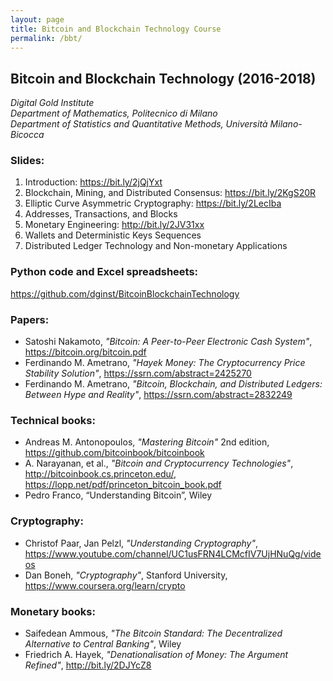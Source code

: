 ```yaml
---
layout: page
title: Bitcoin and Blockchain Technology Course
permalink: /bbt/
---
```


## **Bitcoin and Blockchain Technology (2016-2018)**

_Digital Gold Institute_  
_Department of Mathematics, Politecnico di Milano_  
_Department of Statistics and Quantitative Methods, Università Milano-Bicocca_

### Slides:

1. Introduction: <https://bit.ly/2jQjYxt>
2. Blockchain, Mining, and Distributed Consensus: <https://bit.ly/2KgS20R>
3. Elliptic Curve Asymmetric Cryptography: <https://bit.ly/2LecIba>
4. Addresses, Transactions, and Blocks
5. Monetary Engineering: <http://bit.ly/2JV31xx>
6. Wallets and Deterministic Keys Sequences
7. Distributed Ledger Technology and Non-monetary Applications

### Python code and Excel spreadsheets:

<https://github.com/dginst/BitcoinBlockchainTechnology>

### Papers:

* Satoshi Nakamoto, _"Bitcoin: A Peer-to-Peer Electronic Cash System"_, <https://bitcoin.org/bitcoin.pdf>
* Ferdinando M. Ametrano, _"Hayek Money: The Cryptocurrency Price Stability Solution"_, <https://ssrn.com/abstract=2425270>
* Ferdinando M. Ametrano, _"Bitcoin, Blockchain, and Distributed Ledgers: Between Hype and Reality"_, <https://ssrn.com/abstract=2832249>

### Technical books:

* Andreas M. Antonopoulos, _"Mastering Bitcoin"_ 2nd edition, <https://github.com/bitcoinbook/bitcoinbook>
* A. Narayanan, et al., _"Bitcoin and Cryptocurrency Technologies"_, <http://bitcoinbook.cs.princeton.edu/>, <https://lopp.net/pdf/princeton_bitcoin_book.pdf>
* Pedro Franco, “Understanding Bitcoin”, Wiley

### Cryptography:

* Christof Paar, Jan Pelzl, _"Understanding Cryptography"_, <https://www.youtube.com/channel/UC1usFRN4LCMcfIV7UjHNuQg/videos>
* Dan Boneh, _"Cryptography"_, Stanford University, <https://www.coursera.org/learn/crypto>

### Monetary books:

* Saifedean Ammous, _"The Bitcoin Standard: The Decentralized Alternative to Central Banking"_, Wiley
* Friedrich A. Hayek, _"Denationalisation of Money: The Argument Refined"_, <http://bit.ly/2DJYcZ8>
